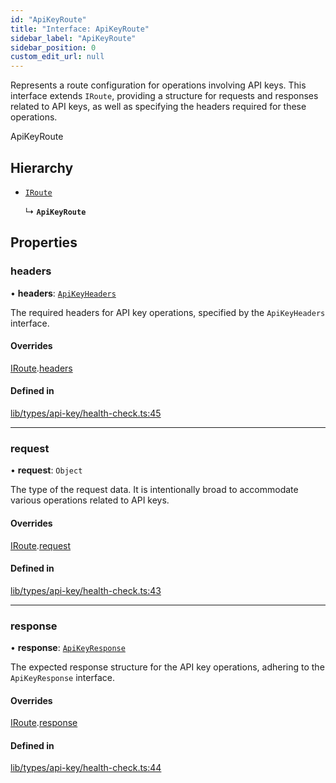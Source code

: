 ```yaml
---
id: "ApiKeyRoute"
title: "Interface: ApiKeyRoute"
sidebar_label: "ApiKeyRoute"
sidebar_position: 0
custom_edit_url: null
---
```


Represents a route configuration for operations involving API keys.
This interface extends `IRoute`, providing a structure for requests and responses related to API keys,
as well as specifying the headers required for these operations.

 ApiKeyRoute

## Hierarchy

- [`IRoute`](IRoute.md)

  ↳ **`ApiKeyRoute`**

## Properties

### headers

• **headers**: [`ApiKeyHeaders`](ApiKeyHeaders.md)

The required headers for API key operations, specified by the
                                    `ApiKeyHeaders` interface.

#### Overrides

[IRoute](IRoute.md).[headers](IRoute.md#headers)

#### Defined in

[lib/types/api-key/health-check.ts:45](https://github.com/JustaName-id/JustaName-sdk/blob/4ff9084/packages/@justaname.id/sdk/src/lib/types/api-key/health-check.ts#L45)

___

### request

• **request**: `Object`

The type of the request data. It is intentionally broad
                                           to accommodate various operations related to API keys.

#### Overrides

[IRoute](IRoute.md).[request](IRoute.md#request)

#### Defined in

[lib/types/api-key/health-check.ts:43](https://github.com/JustaName-id/JustaName-sdk/blob/4ff9084/packages/@justaname.id/sdk/src/lib/types/api-key/health-check.ts#L43)

___

### response

• **response**: [`ApiKeyResponse`](ApiKeyResponse.md)

The expected response structure for the API key operations,
                                      adhering to the `ApiKeyResponse` interface.

#### Overrides

[IRoute](IRoute.md).[response](IRoute.md#response)

#### Defined in

[lib/types/api-key/health-check.ts:44](https://github.com/JustaName-id/JustaName-sdk/blob/4ff9084/packages/@justaname.id/sdk/src/lib/types/api-key/health-check.ts#L44)
